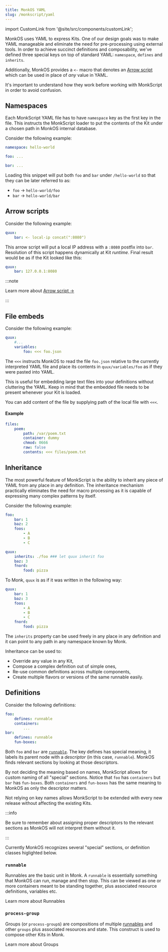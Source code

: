 ```yaml
---
title: MonkOS YAML
slug: /monkscript/yaml
---
```


import CustomLink from '@site/src/components/customLink';

MonkOS uses YAML to express Kits. One of our design goals was to make YAML manageable and eliminate the need for pre-processing using external tools. In order to achieve succinct definitions and composability, we've defined three special keys on top of standard YAML: `namespace`, `defines` and `inherits`.

Additionally, MonkOS provides a `<-` macro that denotes an [Arrow script](./scripting) which can be used in place of _any_ value in YAML.

It's important to understand how they work before working with MonkScript in order to avoid confusion.

## Namespaces

Each MonkScript YAML file has to have `namespace` key as the first key in the file. This instructs the MonkScript loader to put the contents of the Kit under a chosen path in MonkOS internal database.

Consider the following example:

```yaml linenums="1"
namespace: hello-world

foo: ...

bar: ...
```

Loading this snippet will put both `foo` and `bar` under `/hello-world` so that they can be later referred to as:

-   `foo` &#8594;
    `hello-world/foo`
-   `bar` &#8594;
    `hello-world/bar`

## Arrow scripts

Consider the following example:

```yaml linenums="1"
quux:
    bar: <- local-ip concat(":8080")
```

This arrow script will put a local IP address with a `:8080` postfix into `bar`. Resolution of this script happens dynamically at Kit _runtime_. Final result would be as if the Kit looked like this:

```yaml linenums="1"
quux:
    bar: 127.0.0.1:8080
```

:::note

Learn more about [Arrow script &#8594;
](./scripting)

:::

## File embeds

Consider the following example:

```yaml linenums="1"
quux:
    #...
    variables: 
        foo: <<< foo.json 
```

The `<<<` instructs MonkOS to read the file `foo.json` relative to the currently interpreted YAML file and place its contents in `quux/variables/foo` as if they were pasted into YAML.

This is useful for embedding large text files into your definitions without cluttering the YAML. Keep in mind that the embedded file needs to be present whenever your Kit is loaded.

You can add content of the file by supplying path of the local file with `<<<`.

#### Example
```yaml linenums="1"
files:
    poem:
        path: /var/poem.txt
        container: dummy
        chmod: 0666
        raw: false
        contents: <<< files/poem.txt
```


## Inheritance

The most powerful feature of MonkScript is the ability to inherit any piece of YAML from any place in any definition. The inheritance mechanism practically eliminates the need for macro processing as it is capable of expressing many complex patterns by itself.

Consider the following example:

```yaml linenums="1"
foo:
    bar: 1
    baz: 2
    foos:
        - A
        - B
        - C

quux:
    inherits: ./foo ### let quux inherit foo
    baz: 3
    fnord:
        food: pizza
```

To Monk, `quux` is as if it was written in the following way:

```yaml linenums="1"
quux:
    bar: 1
    baz: 3
    foos:
        - A
        - B
        - C
    fnord:
        food: pizza
```

The `inherits` property can be used freely in any place in any definition and it can point to any path in any namespace known by Monk.

Inheritance can be used to:

-   Override any value in any Kit,
-   Compose a complex definition out of simple ones,
-   Re-use common definitions across multiple components,
-   Create multiple flavors or versions of the same runnable easily.

## Definitions

Consider the following definitions:

```yaml linenums="1"
foo:
    defines: runnable
    containers:
        ...
bar:
    defines: runnable
    fun-boxes:
```

Both `foo` and `bar` are [`runnable`](#runnable). The key defines has special meaning, it labels its parent node with a _descriptor_ (in this case, `runnable`). MonkOS finds relevant sections by looking at those descriptors.

By not deciding the meaning based on names, MonkScript allows for custom naming of all "special" sections. Notice that `foo` has `containers` but `bar` has `fun-boxes`. Both `containers` and `fun-boxes` has the same meaning to MonkOS as only the descriptor matters.

Not relying on key names allows MonkScript to be extended with every new release without affecting the existing Kits.

:::info

Be sure to remember about assigning proper descriptors to the relevant sections as MonkOS will not interpret them without it.

:::

Currently MonkOS recognizes several "special" sections, or definition classes higlighted below.

### `runnable`

Runnables are the basic unit in Monk. A `runnable` is essentially something that MonkOS can run, manage and then stop. This can be viewed as one or more containers meant to be standing together, plus associated resource definitions, variables etc.

<CustomLink to="./yaml/runnables">Learn more about Runnables</CustomLink>

### `process-group`

Groups (or `process-group`s) are compositions of multiple [runnables](#runnable) and other `groups` plus associated resources and state. This construct is used to compose other Kits in Monk.

<CustomLink to="./yaml/groups">Learn more about Groups</CustomLink>

